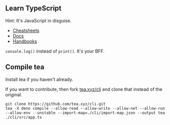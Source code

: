 ## Learn TypeScript

Hint: It's JavaScript in disguise.

- [Cheatsheets](https://www.typescriptlang.org/cheatsheets)
- [Docs](https://www.typescriptlang.org/docs/)
- [Handbooks](https://www.typescriptlang.org/docs/handbook/intro.html)

`console.log()` instead of `print()`. It's your BFF.

## Compile tea

Install tea if you haven't already.

If you want to contribute, then fork [tea.xyz/cli](https://github.com/tea.xyz/cli) and clone that instead of the original.

```
git clone https://github.com/tea.xyz/cli.git
tea -X deno compile --allow-read --allow-write --allow-net --allow-run --allow-env --unstable --import-map=./cli/import-map.json --output tea ./cli/src/app.ts
```
